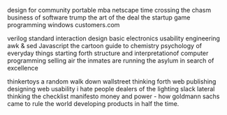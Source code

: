 design for community
portable mba
netscape time
crossing the chasm
business of software
trump the art of the deal
the startup game
programming windows 
customers.com

verilog standard
interaction design
basic electronics
usability engineering
awk & sed
Javascript
the cartoon guide to chemistry
psychology of everyday things
starting forth
structure and interpretationof computer programming
selling air
the inmates are running the asylum
in search of excellence

thinkertoys
a random walk down wallstreet
thinking forth
web publishing
designing web usability
i hate people
dealers of the lighting 
slack
lateral thinking
the checklist manifesto
money and power - how goldmann sachs came to rule the world
developing products in half the time.


